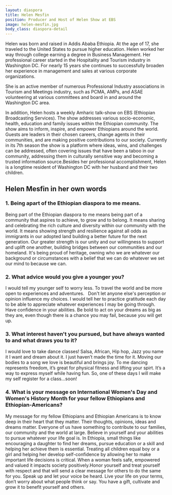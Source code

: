 ```yaml
---
layout: diaspora
title: Helen Mesfin
position: Producer and Host of Helen Show at EBS
image: helen-mesfin.jpg
body_class: diaspora-detail
---
```


Helen was born and raised in Addis Ababa Ethiopia.  At the age of 17, she traveled to the United States to pursue higher education. Helen worked her way through college earning a degree in Business Management. Her professional career started in the Hospitality and Tourism industry in Washington DC. For nearly 15 years she continues to successfully broaden her experience in management and sales at various corporate organizations.

She is an active member of numerous Professional Industry associations in Tourism and Meetings industry, such as PCMA, AMPs, and ASAE volunteering at various committees and board in and around the Washington DC area.

In addition, Helen hosts a weekly Amharic talk-show on EBS (Ethiopian Broadcasting Services). The show addresses various socio-economic, health, education and family issues within the Ethiopian community. The show aims to inform, inspire, and empower Ethiopians around the world. Guests are leaders in their chosen careers, change agents in their communities, and are making positive contributions to our society.  Currently in its 7th season the show is a platform where ideas, wins, and challenges can be addressed, often covering issues that have been a taboo in our community, addressing them in culturally sensitive way and becoming a trusted information source.Besides her professional accomplishment, Helen is a longtime resident of Washington DC with her husband and their two children.


## Helen Mesfin in her own words

### 1. Being apart of the Ethiopian diaspora to me means.

Being part of the Ethiopian diaspora to me means being part of a community that aspires to achieve,  to grow and to belong. It means sharing and celebrating the rich culture and diversity within our community with the world. It means showing strength and resilience against all odds as immigrants in our adopted land building a better future for the next generation. Our greater strength is our unity and our willingness to support and uplift one another, building bridges between our communities and our homeland.  It's being proud of heritage, owning who we are whatever our background or circumstances with a belief that we can do whatever we set our mind to because we can.  

### 2. What advice would you give a younger you?

I would tell my younger self to worry less. To travel the world and be more open to experiences and adventures.    Don't let anyone else's perception or opinion influence my choices.
I would tell her to practice gratitude each day to be able to appreciate whatever experiences I may be going through.   Have confidence in your abilities. Be bold to act on your dreams as big as they are, even though there is a chance you may fail, because you will get up.

### 3. What interest haven't you pursued, but have always wanted to and what draws you to it?

I would love to take dance classes! Salsa, African, Hip hop, Jazz you name it I want and dream about it. I just haven’t made the time for it.  Moving our bodies to a song we love is beautiful and brings joy. To me dancing represents freedom, it’s great for physical fitness and lifting your spirt. It’s a way to express myself while having fun. So, one of these days I will make my self register for a class…soon! 

### 4. What is your message on International Women's Day and Women's History Month for your fellow Ethiopians and Ethiopian-Americans?

My message for my fellow Ethiopians and Ethiopian Americans is to know deep in their heart that they matter. Their thoughts, opinions, ideas and dreams matter. Everyone of us have something to contribute to our families, our community and the world at large. Believe in yourself and your abilities to pursue whatever your life goal is. In Ethiopia, small things like encouraging a daughter to find her dreams, pursue education or a skill and helping her achieve them is essential.  Treating all children equal boy or a girl and helping her develop self-confidence by allowing her to make important life decisions is critical. When a woman feels safe, empowered and valued it impacts society positively.Honor yourself and treat yourself with respect and that will send a clear message for others to do the same for you. Speak up and let your voice be heard. Live your life on your terms, don’t worry about what people think or say. You have a gift, cultivate and grow it to benefit yourself and others.
